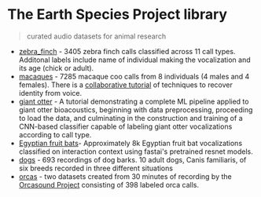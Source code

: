 # The Earth Species Project library

> curated audio datasets for animal research

* [zebra_finch](https://github.com/earthspecies/esp_library/tree/main/zebra_finch) - 3405 zebra finch calls classified across 11 call types. Additonal labels include name of individual making the vocalization and its age (chick or adult).
* [macaques](https://github.com/earthspecies/esp_library/tree/main/macaques) - 7285 macaque coo calls from 8 individuals (4 males and 4 females). There is a [collaborative tutorial](https://github.com/earthspecies/open_collaboration_on_audio_classification) of techniques to recover identity from voice.
* [giant otter](https://github.com/earthspecies/library/tree/main/giant_otter) - A tutorial demonstrating a complete ML pipeline applied to giant otter bioacoustics, beginning with data preprocessing, proceeding to load the data, and culminating in the construction and training of a CNN-based classifier capable of labeling giant otter vocalizations according to call type.
* [Egyptian fruit bats](https://github.com/earthspecies/library/tree/main/egyptian_fruit_bat)- Approximately 8k Egyptian fruit bat vocalizations classified on interaction context using fastai's pretrained resnet models.
* [dogs](https://github.com/earthspecies/library/tree/main/dogs) - 693 recordings of dog barks. 10 adult dogs, Canis familiaris, of six breeds recorded in three different situations
* [orcas](https://github.com/earthspecies/library/tree/main/orcas) - two datasets created from 30 minutes of recording by the [Orcasound Project](https://www.orcasound.net/) consisting of 398 labeled orca calls.
